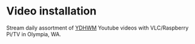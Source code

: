 # Video installation
Stream daily assortment of [YDHWM](http://www.ydhwm.com/) Youtube videos with VLC/Raspberry Pi/TV in Olympia, WA.
